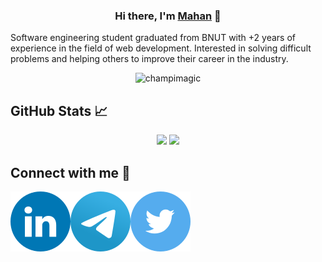 <h3 align="center">
Hi there, I'm <a href="https://mahanjafari.vercel.app/" target="_blank" rel="noreferrer">Mahan</a> 👋
</h3>

<p align="left">
Software engineering student graduated from BNUT with +2 years of experience in the field of web development. Interested in solving difficult problems and helping others to improve their career in the industry.
</p>

<p align="center"> <img src="https://komarev.com/ghpvc/?username=moonergeek&label=Profile%20views&color=0e75b6&style=flat" alt="champimagic" /> </p>

## GitHub Stats 📈

<div align="center">
  <img height="180em" src="https://github-readme-stats.vercel.app/api?username=moonergeek&show_icons=true&theme=radical&include_all_commits=true&count_private=true"/>
  <img height="180em" src="https://github-readme-stats.vercel.app/api/top-langs/?username=moonergeek&layout=compact&langs_count=5&theme=radical"/>
</div>

## Connect with me 🤝

<a href="https://www.linkedin.com/in/mahanjafarii/"><img align="left" src="/images/LinkedIN.svg" alt="LinkedIn" /></a>
<a href="https://t.me/mahanjafary"><img align="left" src="/images/Telegram.svg" alt="Telegram" /></a>
<a href="https://medium.com/@mahanjafari"><img align="left" src="/images/Twitter.svg" alt="Twitter" /></a>
</br>
